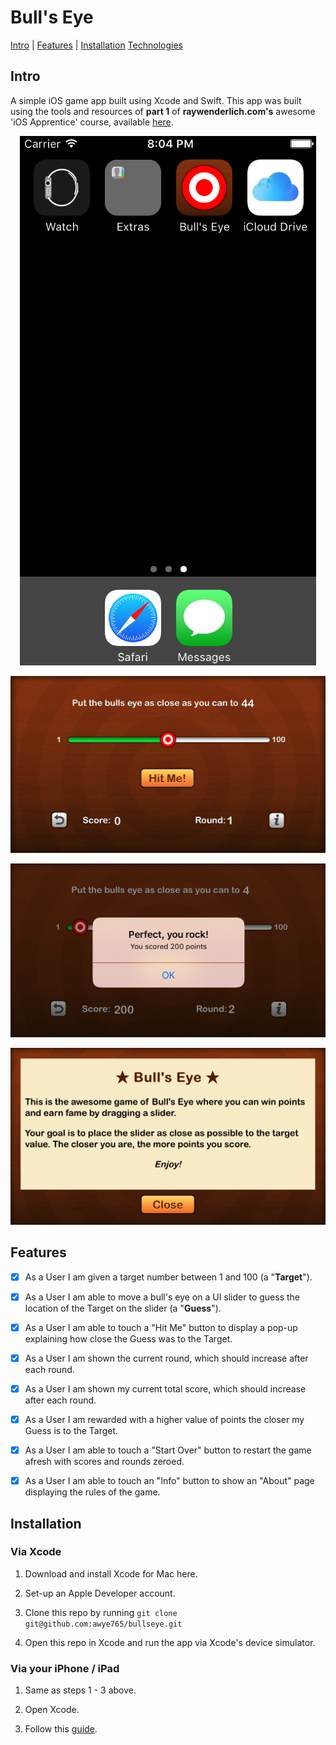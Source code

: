 # Bull's Eye

[Intro](#intro) | [Features](#features) | [Installation](#installation)  [Technologies](#technologies)

## <a name="intro">Intro

A simple iOS game app built using Xcode and Swift.  This app was built using the tools and resources of **part 1** of **raywenderlich.com's** awesome 'iOS Apprentice' course, available [here](https://www.raywenderlich.com/store/ios-apprentice).

<p align="center">
  <img src="Bullseye/readmeImages/home.png">
</p>

<p align="center">
  <img src="Bullseye/readmeImages/mainScreen.png">
</p>

<p align="center">
  <img src="Bullseye/readmeImages/popUp.png">
</p>

<p align="center">
  <img src="Bullseye//readmeImages/infoPage.png">
</p>

## <a name="intro">Features

- [X] As a User I am given a target number between 1 and 100 (a "**Target**").

- [X] As a User I am able to move a bull's eye on a UI slider to guess the location of the Target on the slider (a "**Guess**").

- [X] As a User I am able to touch a "Hit Me" button to display a pop-up explaining how close the Guess was to the Target.

- [X] As a User I am shown the current round, which should increase after each round.

- [X] As a User I am shown my current total score, which should increase after each round.

- [X] As a User I am rewarded with a higher value of points the closer my Guess is to the Target.

- [X] As a User I am able to touch a "Start Over" button to restart the game afresh with scores and rounds zeroed.

- [X] As a User I am able to touch an "Info" button to show an "About" page displaying the rules of the game.

## <a name="intro">Installation

### Via Xcode

1.  Download and install Xcode for Mac here.

2.  Set-up an Apple Developer account.

3.  Clone this repo by running ``git clone git@github.com:awye765/bullseye.git``

4.  Open this repo in Xcode and run the app via Xcode's device simulator.

### Via your iPhone / iPad

1.  Same as steps 1 - 3 above.

2.  Open Xcode.

3.  Follow this [guide](https://developer.apple.com/library/content/documentation/IDEs/Conceptual/AppDistributionGuide/LaunchingYourApponDevices/LaunchingYourApponDevices.html).
